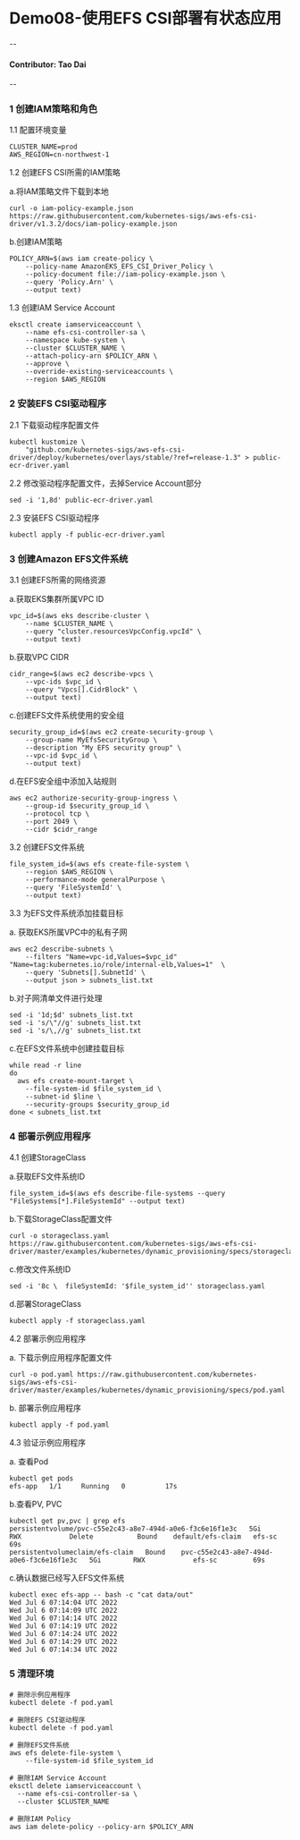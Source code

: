 # Demo08-使用EFS CSI部署有状态应用
--
#### Contributor: Tao Dai
--

### 1 创建IAM策略和角色

1.1 配置环境变量

``` 
CLUSTER_NAME=prod
AWS_REGION=cn-northwest-1
```

1.2 创建EFS CSI所需的IAM策略

a.将IAM策略文件下载到本地

```
curl -o iam-policy-example.json https://raw.githubusercontent.com/kubernetes-sigs/aws-efs-csi-driver/v1.3.2/docs/iam-policy-example.json
```
b.创建IAM策略

```
POLICY_ARN=$(aws iam create-policy \
    --policy-name AmazonEKS_EFS_CSI_Driver_Policy \
    --policy-document file://iam-policy-example.json \
    --query 'Policy.Arn' \
    --output text)
```
1.3 创建IAM Service Account

```
eksctl create iamserviceaccount \
    --name efs-csi-controller-sa \
    --namespace kube-system \
    --cluster $CLUSTER_NAME \
    --attach-policy-arn $POLICY_ARN \
    --approve \
    --override-existing-serviceaccounts \
    --region $AWS_REGION
```
### 2 安装EFS CSI驱动程序

2.1 下载驱动程序配置文件

```
kubectl kustomize \
    "github.com/kubernetes-sigs/aws-efs-csi-driver/deploy/kubernetes/overlays/stable/?ref=release-1.3" > public-ecr-driver.yaml
```
2.2 修改驱动程序配置文件，去掉Service Account部分

```
sed -i '1,8d' public-ecr-driver.yaml
```
2.3 安装EFS CSI驱动程序

```
kubectl apply -f public-ecr-driver.yaml
```

### 3 创建Amazon EFS文件系统

3.1 创建EFS所需的网络资源


a.获取EKS集群所属VPC ID

```
vpc_id=$(aws eks describe-cluster \
    --name $CLUSTER_NAME \
    --query "cluster.resourcesVpcConfig.vpcId" \
    --output text)
```
b.获取VPC CIDR

```
cidr_range=$(aws ec2 describe-vpcs \
    --vpc-ids $vpc_id \
    --query "Vpcs[].CidrBlock" \
    --output text)
```
c.创建EFS文件系统使用的安全组

```
security_group_id=$(aws ec2 create-security-group \
    --group-name MyEfsSecurityGroup \
    --description "My EFS security group" \
    --vpc-id $vpc_id \
    --output text)
```

d.在EFS安全组中添加入站规则

```
aws ec2 authorize-security-group-ingress \
    --group-id $security_group_id \
    --protocol tcp \
    --port 2049 \
    --cidr $cidr_range
```
3.2 创建EFS文件系统

```
file_system_id=$(aws efs create-file-system \
    --region $AWS_REGION \
    --performance-mode generalPurpose \
    --query 'FileSystemId' \
    --output text)
```

3.3 为EFS文件系统添加挂载目标

a. 获取EKS所属VPC中的私有子网

```
aws ec2 describe-subnets \
    --filters "Name=vpc-id,Values=$vpc_id" "Name=tag:kubernetes.io/role/internal-elb,Values=1"  \
    --query 'Subnets[].SubnetId' \
    --output json > subnets_list.txt
```

b.对子网清单文件进行处理

```
sed -i '1d;$d' subnets_list.txt
sed -i 's/\"//g' subnets_list.txt
sed -i 's/\,//g' subnets_list.txt
```

c.在EFS文件系统中创建挂载目标

```
while read -r line
do
  aws efs create-mount-target \
    --file-system-id $file_system_id \
    --subnet-id $line \
    --security-groups $security_group_id
done < subnets_list.txt
```
### 4 部署示例应用程序

4.1 创建StorageClass

a.获取EFS文件系统ID

```
file_system_id=$(aws efs describe-file-systems --query "FileSystems[*].FileSystemId" --output text)
```

b.下载StorageClass配置文件

```
curl -o storageclass.yaml https://raw.githubusercontent.com/kubernetes-sigs/aws-efs-csi-driver/master/examples/kubernetes/dynamic_provisioning/specs/storageclass.yaml
```

c.修改文件系统ID

```
sed -i '8c \  fileSystemId: '$file_system_id'' storageclass.yaml
```

d.部署StorageClass

```
kubectl apply -f storageclass.yaml
```
4.2 部署示例应用程序

a. 下载示例应用程序配置文件

```
curl -o pod.yaml https://raw.githubusercontent.com/kubernetes-sigs/aws-efs-csi-driver/master/examples/kubernetes/dynamic_provisioning/specs/pod.yaml
```
b. 部署示例应用程序

```
kubectl apply -f pod.yaml
```
4.3 验证示例应用程序

a. 查看Pod

```
kubectl get pods
efs-app   1/1     Running   0          17s
```
b.查看PV, PVC

```
kubectl get pv,pvc | grep efs
persistentvolume/pvc-c55e2c43-a8e7-494d-a0e6-f3c6e16f1e3c   5Gi        RWX            Delete           Bound    default/efs-claim   efs-sc                  69s
persistentvolumeclaim/efs-claim   Bound    pvc-c55e2c43-a8e7-494d-a0e6-f3c6e16f1e3c   5Gi        RWX            efs-sc         69s
```

c.确认数据已经写入EFS文件系统

```
kubectl exec efs-app -- bash -c "cat data/out"
Wed Jul 6 07:14:04 UTC 2022
Wed Jul 6 07:14:09 UTC 2022
Wed Jul 6 07:14:14 UTC 2022
Wed Jul 6 07:14:19 UTC 2022
Wed Jul 6 07:14:24 UTC 2022
Wed Jul 6 07:14:29 UTC 2022
Wed Jul 6 07:14:34 UTC 2022
```
### 5 清理环境

```
# 删除示例应用程序
kubectl delete -f pod.yaml

# 删除EFS CSI驱动程序
kubectl delete -f pod.yaml

# 删除EFS文件系统
aws efs delete-file-system \
    --file-system-id $file_system_id

# 删除IAM Service Account
eksctl delete iamserviceaccount \
  --name efs-csi-controller-sa \
  --cluster $CLUSTER_NAME

# 删除IAM Policy
aws iam delete-policy --policy-arn $POLICY_ARN
```














